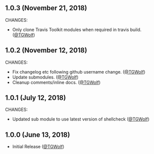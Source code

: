 ## 1.0.3 (November 21, 2018)

CHANGES:

* Only clone Travis Toolkit modules when required in travis build. ([@TGWolf][])

## 1.0.2 (November 12, 2018)

CHANGES:

* Fix changelog etc following github username change. ([@TGWolf][])
* Update submodules. ([@TGWolf][])
* Cleanup comments/inline docs. ([@TGWolf][])

## 1.0.1 (July 12, 2018)

CHANGES:

* Updated sub module to use latest version of shellcheck ([@TGWolf][])

## 1.0.0 (June 13, 2018)

* Initial Release ([@TGWolf][])

[@TGWolf]: https://github.com/TGWolf
